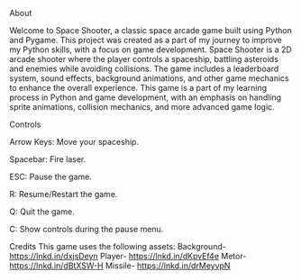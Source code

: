 About

Welcome to Space Shooter, a classic space arcade game built using Python and Pygame. This project was created as a part of my journey to improve my Python skills, with a focus on game development.
Space Shooter is a 2D arcade shooter where the player controls a spaceship, battling asteroids and enemies while avoiding collisions. The game includes a leaderboard system, sound effects, background animations, and other game mechanics to enhance the overall experience.
This game is a part of my learning process in Python and game development, with an emphasis on handling sprite animations, collision mechanics, and more advanced game logic.

Controls


Arrow Keys: Move your spaceship.


Spacebar: Fire laser.


ESC: Pause the game.


R: Resume/Restart the game.


Q: Quit the game.


C: Show controls during the pause menu.


Credits
This game uses the following assets:
Background-https://lnkd.in/dxjsDeyn
Player- https://lnkd.in/dKpvEf4e 
Metor-https://lnkd.in/dBtXSW-H
Missile- https://lnkd.in/drMeyvpN
